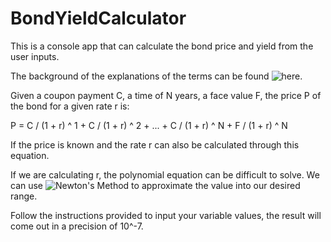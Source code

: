 # BondYieldCalculator

This is a console app that can calculate the bond price and yield from the user inputs. 

The background of the explanations of the terms can be found ![here](https://www.investopedia.com/terms/b/bond-yield.asp).

Given a coupon payment C, a time of N years, a face value F, the price P of the bond for a given rate r is:

P = C / (1 + r) ^ 1 + C / (1 + r) ^ 2 + ... + C / (1 + r) ^ N + F / (1 + r) ^ N

If the price is known and the rate r can also be calculated through this equation.

If we are calculating r, the polynomial equation can be difficult to solve. We can use ![Newton's Method](https://en.wikipedia.org/wiki/Newton%27s_method)
to approximate the value into our desired range.

Follow the instructions provided to input your variable values, the result will come out in a precision of 10^-7.


